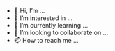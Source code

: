 - 👋 Hi, I’m ...
- 👀 I’m interested in ...
- 🌱 I’m currently learning ...
- 💞️ I’m looking to collaborate on ...
- 📫 How to reach me ...

<!---
... is a ✨ special ✨ repository because its `README.md` (this file) appears on your GitHub profile.
You can click the Preview link to take a look at your changes.
--->
